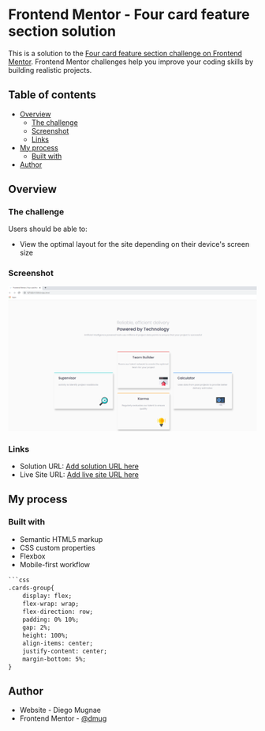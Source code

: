# Frontend Mentor - Four card feature section solution

This is a solution to the [Four card feature section challenge on Frontend Mentor](https://www.frontendmentor.io/challenges/four-card-feature-section-weK1eFYK). Frontend Mentor challenges help you improve your coding skills by building realistic projects. 

## Table of contents

- [Overview](#overview)
  - [The challenge](#the-challenge)
  - [Screenshot](#screenshot)
  - [Links](#links)
- [My process](#my-process)
  - [Built with](#built-with)
- [Author](#author)

## Overview

### The challenge

Users should be able to:

- View the optimal layout for the site depending on their device's screen size

### Screenshot

![](./screenshot.png)



### Links

- Solution URL: [Add solution URL here](https://github.com/dmug1/FM_4cardsction)
- Live Site URL: [Add live site URL here](https://dmug1.github.io/FM_4cardsction/)

## My process

### Built with

- Semantic HTML5 markup
- CSS custom properties
- Flexbox
- Mobile-first workflow



```
```css
.cards-group{
    display: flex;
    flex-wrap: wrap;        
    flex-direction: row;
    padding: 0% 10%;
    gap: 2%;
    height: 100%;
    align-items: center;
    justify-content: center; 
    margin-bottom: 5%;
}
```


## Author

- Website - Diego Mugnae 
- Frontend Mentor - [@dmug](https://www.frontendmentor.io/profile/dmug1)